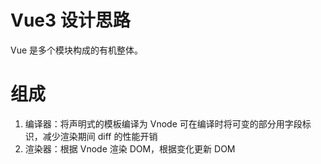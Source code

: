 # Vue3 设计思路

Vue 是多个模块构成的有机整体。

# 组成

1. 编译器：将声明式的模板编译为 Vnode
   可在编译时将可变的部分用字段标识，减少渲染期间 diff 的性能开销
2. 渲染器：根据 Vnode 渲染 DOM，根据变化更新 DOM
